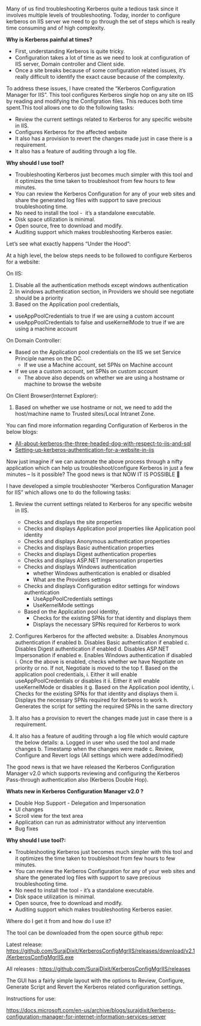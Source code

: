 Many of us find troubleshooting Kerberos quite a tedious task since it involves multiple levels of troubleshooting. Today, inorder to configure kerberos on IIS server we need to go through the set of steps which is really time consuming and of high complexity.

<b>Why is Kerberos painful at times?</b>

<ul>
<li>First, understanding Kerberos is quite tricky.</li>
<li>Configuration takes a lot of time as we need to look at configuration of IIS server, Domain controller and Client side.</li>
<li>Once a site breaks because of some configuration related issues, it’s really difficult to identify the exact cause because of the complexity.</li>
</ul>

To address these issues, I have created the “Kerberos Configuration Manager for IIS”. This tool configures Kerberos single hop on any site on IIS by reading and modifying the Configration files. This reduces both time spent.This tool allows one to do the following tasks:

<ul>
<li>Review the current settings related to Kerberos for any specific website in IIS.</li>
<li>Configures Kerberos for the affected website</li>
<li>It also has a provision to revert the changes made just in case there is a requirement.</li>
<li>It also has a feature of auditing through a log file.</li>
</ul>

<b>Why should I use tool?</b>

<ul>
<li>Troubleshooting Kerberos just becomes much simpler with this tool and it optimizes the time taken to troubleshoot from few hours to few minutes.</li>
<li>You can review the Kerberos Configuration for any of your web sites and share the generated log files with support to save precious troubleshooting time.</li>
<li>No need to install the tool -  it’s a standalone executable.</li>
<li>Disk space utilization is minimal.</li>
<li>Open source, free to download and modify.</li>
<li>Auditing support which makes troubleshooting Kerberos easier.</li>
</ul>	

Let’s see what exactly happens “Under the Hood”:

At a high level, the below steps needs to be followed to configure Kerberos for a website:

On IIS:

1.	Disable all the authentication methods except windows authentication
2.	In windows authentication section, in Providers we should see negotiate should be a priority
3.	Based on the Application pool credentials,
  - useAppPoolCredentials to true if we are using a custom account
  - useAppPoolCredentials to false and useKernelMode to true if we are using a machine account

On Domain Controller:

  - Based on the Application pool credentials on the IIS we set Service Principle names on the DC.
    - If we use a Machine account, set SPNs on Machine account
  - If we use a custom account, set SPNs on custom account
    - The above also depends on whether we are using a hostname or machine to browse the website

On Client Browser(Internet Explorer):

1.	Based on whether we use hostname or not, we need to add the host/machine name to Trusted sites/Local Intranet Zone.

You can find more information regarding Configuration of Kerberos in the below blogs:

- [All-about-kerberos-the-three-headed-dog-with-respect-to-iis-and-sql](https://blogs.msdn.microsoft.com/chiranth/2013/09/20/all-about-kerberos-the-three-headed-dog-with-respect-to-iis-and-sql/)
- [Setting-up-kerberos-authentication-for-a-website-in-iis](https://blogs.msdn.microsoft.com/chiranth/2014/04/17/setting-up-kerberos-authentication-for-a-website-in-iis/)


Now just imagine if we can automate the above process through a nifty application which can help us troubleshoot/configure Kerberos in just a few minutes – Is it possible? The good news is that NOW IT IS POSSIBLE 

I have developed a simple troubleshooter “Kerberos Configuration Manager for IIS” which allows one to do the following tasks:

1. Review the current settings related to Kerberos for any specific website in IIS. 
      - Checks and displays the site properties
      - Checks and displays Application pool properties like Application pool identity
      - Checks and displays Anonymous authentication properties
      - Checks and displays Basic authentication properties
      - Checks and displays Digest authentication properties
      - Checks and displays ASP.NET Impersonation properties
      - Checks and displays Windows authentication
        * whether Windows authentication is enabled or disabled
        * What are the Providers settings
      - Checks and displays Configuration editor settings for windows authentication
        * UseAppPoolCredentials settings 
        * UseKernelMode settings
      - Based on the Application pool identity, 
        * Checks for the existing SPNs for that identity and displays them
        * Displays the necessary SPNs required for Kerberos to work 

2.	Configures Kerberos for the affected website:
a.	Disables Anonymous authentication if enabled
b.	Disables Basic authentication if enabled
c.	Disables Digest authentication if enabled
d.	Disables ASP.NET Impersonation if enabled
e.	Enables Windows authentication if disabled
i.	Once the above is enabled, checks whether we have Negotiate on priority or no. If not, Negotiate is moved to the top
f.	Based on the application pool credentials,
i.	Either it will enable useAppPoolCredentials or disables it
ii.	Either it will enable useKernelMode or disables it
g.	Based on the Application pool identity, 
i.	Checks for the existing SPNs for that identity and displays them
ii.	Displays the necessary SPNs required for Kerberos to work 
h.	Generates the script for setting the required SPNs in the same directory

3.	It also has a provision to revert the changes made just in case there is a requirement.

4.	It also has a feature of auditing through a log file which would capture the below details:
a.	Logged in user who used the tool and made changes
b.	Timestamp when the changes were made
c.	Review, Configure and Revert logs (All settings which were added/modified)

The good news is that we have released the Kerberos Configuration Manager v2.0 which supports reviewing and configuring the Kerberos Pass-through authentication also (Kerberos Double Hop).

**Whats new in Kerberos Configuration Manager v2.0 ?**

- Double Hop Support - Delegation and Impersonation
- UI changes
- Scroll view for the text area
- Application can run as administrator without any intervention
- Bug fixes

**Why should I use tool?:**

- Troubleshooting Kerberos just becomes much simpler with this tool and it optimizes the time taken to troubleshoot from few hours to few minutes.
- You can review the Kerberos Configuration for any of your web sites and share the generated log files with support to save precious troubleshooting time.
- No need to install the tool -  it’s a standalone executable.
- Disk space utilization is minimal.
- Open source, free to download and modify.
- Auditing support which makes troubleshooting Kerberos easier.

Where do I get it from and how do I use it?

The tool can be downloaded from the open source github repo:

Latest release:  https://github.com/SurajDixit/KerberosConfigMgrIIS/releases/download/v2.1/KerberosConfigMgrIIS.exe

All releases :  https://github.com/SurajDixit/KerberosConfigMgrIIS/releases

The GUI has a fairly simple layout with the options to Review, Configure, Generate Script and Revert the Kerberos related configuration settings.

Instructions for use:

https://docs.microsoft.com/en-us/archive/blogs/surajdixit/kerberos-configuration-manager-for-internet-information-services-server
